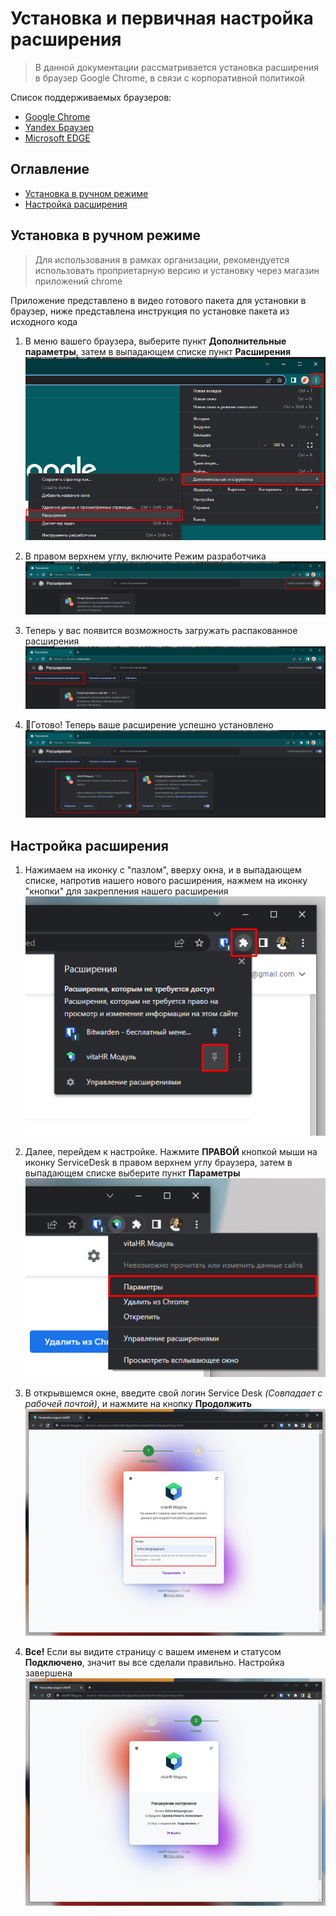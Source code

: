 # Установка и первичная настройка расширения

> В данной документации рассматривается установка расширения в браузер Google Chrome, в связи с корпоративной политикой

Список поддерживаемых браузеров:
- [Google Chrome](https://www.google.com/intl/ru_ru/chrome/)
- [Yandex Браузер](https://browser.yandex.ru/)
- [Microsoft EDGE](https://www.microsoft.com/ru-ru/edge)

## Оглавление
* [Установка в ручном режиме](#manual)
* [Настройка расширения](#settings)
  

<a name="manual"></a>

## Установка в ручном режиме
> Для использования в рамках организации, рекомендуется использовать проприетарную версию и установку через магазин приложений chrome

Приложение представлено в видео готового пакета для установки в браузер, ниже представлена инструкция по установке пакета из исходного кода 

1. В меню вашего браузера, выберите пункт **Дополнительные параметры**, затем в выпадающем списке пункт **Расширения**
![Инструкция по установке](/doc/install/manual_step1.png)

1. В правом верхнем углу, включите Режим разработчика
![Инструкция по установке](/doc/install/manual_step2.png)

1. Теперь у вас появится возможность загружать распакованное расширения
![Инструкция по установке](/doc/install/manual_step3.png)

1. 🎉Готово! Теперь ваше расширение успешно установлено
![Инструкция по установке](/doc/install/manual_step4.png)

<a name="settings"></a>

## Настройка расширения
1. Нажимаем на иконку с "пазлом", вверху окна, и в выпадающем списке, напротив нашего нового расширения, нажмем на иконку "кнопки" для закрепления нашего расширения
![Инструкция по установке](/doc/install/pin_step1.png)

1. Далее, перейдем к настройке. Нажмите **ПРАВОЙ** кнопкой мыши на иконку ServiceDesk в правом верхнем углу браузера, затем в выпадающем списке выберите пункт **Параметры**
![Инструкция по установке](/doc/install/settings_step1.png)

1. В открывшемся окне, введите свой логин Service Desk *(Совпадает с рабочей почтой)*, и нажмите на кнопку **Продолжить**
![Инструкция по установке](/doc/install/settings_step2.png)

1. **Все!** Если вы видите страницу с вашем именем и статусом **Подключено**, значит вы все сделали правильно. Настройка завершена
![Инструкция по установке](/doc/install/settings_step3.png)

